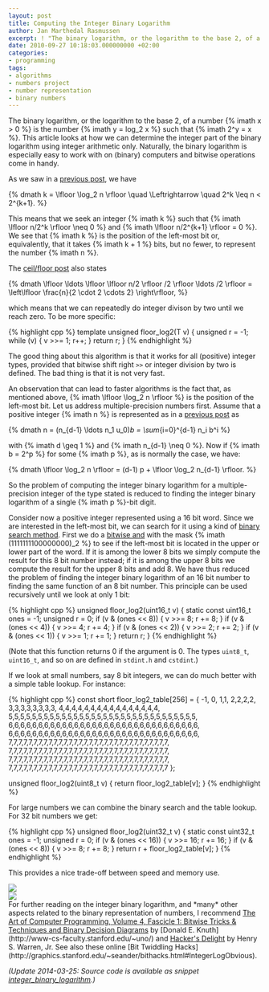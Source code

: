 ```yaml
---
layout: post
title: Computing the Integer Binary Logarithm
author: Jan Marthedal Rasmussen
excerpt: ! "The binary logarithm, or the logarithm to the base 2, of a number x > 0 is the number y = log_2 x such that 2^y = x. This article looks at how we can determine the integer part of the binary logarithm using integer arithmetic only. Naturally, the binary logarithm is especially easy to work with on (binary) computers and bitwise operations come in handy."
date: 2010-09-27 10:18:03.000000000 +02:00
categories:
- programming
tags:
- algorithms
- numbers project
- number representation
- binary numbers
---
```

The binary logarithm, or the logarithm to the base 2, of a number {% imath x > 0 %} is the number {% imath y = log_2 x %} such that {% imath 2^y = x %}. This article looks at how we can determine the integer part of the binary logarithm using integer arithmetic only. Naturally, the binary logarithm is especially easy to work with on (binary) computers and bitwise operations come in handy.

As we saw in a [previous post](/2009/09/useful-properties-of-the-floor-and-ceil-functions.html), we have

{% dmath k = \lfloor \log_2 n \rfloor \quad \Leftrightarrow \quad 2^k \leq n < 2^{k+1}. %}

This means that we seek an integer {% imath k %} such that {% imath \lfloor n/2^k \rfloor \neq 0 %} and {% imath \lfloor n/2^{k+1} \rfloor = 0 %}. We see that {% imath k %} is the position of the left-most bit or, equivalently, that it takes {% imath k + 1 %} bits, but no fewer, to represent the number {% imath n %}.

The [ceil/floor post](/2009/09/useful-properties-of-the-floor-and-ceil-functions.html) also states

{% dmath \lfloor \ldots \lfloor \lfloor n/2 \rfloor /2 \rfloor \ldots /2 \rfloor = \left\lfloor \frac{n}{2 \cdot 2 \cdots 2} \right\rfloor, %}

which means that we can repeatedly do integer divison by two until we reach zero. To be more specific:

{% highlight cpp %}
template <typename T>
unsigned floor_log2(T v) {
  unsigned r = -1;
  while (v) { v >>= 1; r++; }
  return r;
}
{% endhighlight %}

The good thing about this algorithm is that it works for all (positive) integer types, provided that bitwise shift right `>>` or integer division by two is defined. The bad thing is that it is not very fast.

An observation that can lead to faster algorithms is the fact that, as mentioned above, {% imath \lfloor \log_2 n \rfloor %} is the position of the left-most bit. Let us address multiple-precision numbers first. Assume that a positive integer {% imath n %} is represented as in a [previous post](/2009/07/implementing-multiple-precision-arithmetic-part-1.html) as

{% dmath n = (n_{d-1} \ldots n_1 u_0)_b = \sum_{i=0}^{d-1} n_i b^i %}

with {% imath d \geq 1 %} and {% imath n_{d-1} \neq 0 %}. Now if {% imath b = 2^p %} for some {% imath p %}, as is normally the case, we have:

{% dmath \lfloor \log_2 n \rfloor = (d-1) p + \lfloor \log_2 n_{d-1} \rfloor. %}

So the problem of computing the integer binary logarithm for a multiple-precision integer of the type stated is reduced to finding the integer binary logarithm of a single {% imath p %}-bit digit.

Consider now a positive integer represented using a 16 bit word. Since we are interested in the left-most bit, we can search for it using a kind of [binary search method](http://en.wikipedia.org/wiki/Binary_search_algorithm). First we do a [bitwise and](http://en.wikipedia.org/wiki/Bitwise_operation#AND) with the mask {% imath (1111111100000000)_2 %} to see if the left-most bit is located in the upper or lower part of the word. If it is among the lower 8 bits we simply compute the result for this 8 bit number instead; if it is among the upper 8 bits we compute the result for the upper 8 bits and add 8. We have thus reduced the problem of finding the integer binary logarithm of an 16 bit number to finding the same function of an 8 bit number. This principle can be used recursively until we look at only 1 bit:

{% highlight cpp %}
unsigned floor_log2(uint16_t v) {
  static const uint16_t ones = -1;
  unsigned r = 0;
  if (v & (ones << 8)) { v >>= 8; r += 8; }
  if (v & (ones << 4)) { v >>= 4; r += 4; }
  if (v & (ones << 2)) { v >>= 2; r += 2; }
  if (v & (ones << 1)) { v >>= 1; r += 1; }
  return r;
}
{% endhighlight %}

(Note that this function returns 0 if the argument is 0. The types `uint8_t`, `uint16_t`, and so on are defined in `stdint.h` and `cstdint`.)

If we look at small numbers, say 8 bit integers, we can do much better with a simple table lookup. For instance:

{% highlight cpp %}
const short floor_log2_table[256] = {
 -1, 0, 1,1, 2,2,2,2, 3,3,3,3,3,3,3,3, 4,4,4,4,4,4,4,4,4,4,4,4,4,4,4,4,
 5,5,5,5,5,5,5,5,5,5,5,5,5,5,5,5,5,5,5,5,5,5,5,5,5,5,5,5,5,5,5,5,
 6,6,6,6,6,6,6,6,6,6,6,6,6,6,6,6,6,6,6,6,6,6,6,6,6,6,6,6,6,6,6,6,
 6,6,6,6,6,6,6,6,6,6,6,6,6,6,6,6,6,6,6,6,6,6,6,6,6,6,6,6,6,6,6,6,
 7,7,7,7,7,7,7,7,7,7,7,7,7,7,7,7,7,7,7,7,7,7,7,7,7,7,7,7,7,7,7,7,
 7,7,7,7,7,7,7,7,7,7,7,7,7,7,7,7,7,7,7,7,7,7,7,7,7,7,7,7,7,7,7,7,
 7,7,7,7,7,7,7,7,7,7,7,7,7,7,7,7,7,7,7,7,7,7,7,7,7,7,7,7,7,7,7,7,
 7,7,7,7,7,7,7,7,7,7,7,7,7,7,7,7,7,7,7,7,7,7,7,7,7,7,7,7,7,7,7,7 };

unsigned floor_log2(uint8_t v) {
  return floor_log2_table[v];
}
{% endhighlight %}

For large numbers we can combine the binary search and the table lookup. For 32 bit numbers we get:

{% highlight cpp %}
unsigned floor_log2(uint32_t v) {
  static const uint32_t ones = -1;
  unsigned r = 0;
  if (v & (ones << 16)) { v >>= 16; r += 16; }
  if (v & (ones <<  8)) { v >>=  8; r +=  8; }
  return r + floor_log2_table[v];
}
{% endhighlight %}

This provides a nice trade-off between speed and memory use.

<div class="pull-right"><a href="{% amazon hackers-delight %}"><img src="{% bookcover hackers-delight %}"></a></div>
<div class="pull-right"><a href="{% amazon taocp4f1 %}"><img src="{% bookcover taocp4f1 %}"></a></div>
For further reading on the integer binary logarithm, and *many* other aspects related to the binary representation of numbers, I recommend <a href="{% amazon taocp4f1 %}">The Art of Computer Programming, Volume 4, Fascicle 1: Bitwise Tricks &amp; Techniques and Binary Decision Diagrams</a> by [Donald E. Knuth](http://www-cs-faculty.stanford.edu/~uno/) and <a href="{% amazon hackers-delight %}">Hacker's Delight</a> by Henry S. Warren, Jr. See also these online [Bit Twiddling Hacks](http://graphics.stanford.edu/~seander/bithacks.html#IntegerLogObvious).

*(Update 2014-03-25: Source code is available as snippet [integer\_binary\_logarithm](https://github.com/janmarthedal/snippets/blob/master/c++/kanooth/snippets/integer_binary_logarithm.hpp).)*


